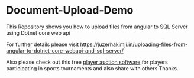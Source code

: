 # Document-Upload-Demo
This Repository shows you how to upload files from angular to SQL Server using Dotnet core web api

For further details please visit https://juzerhakimji.in/uploading-files-from-angular-to-dotnet-core-webapi-and-sql-server/

Also please check out this free <a href="https://www.bidathlete.com/home">player auction software</a> for players participating in sports tournaments and also share with others Thanks.
